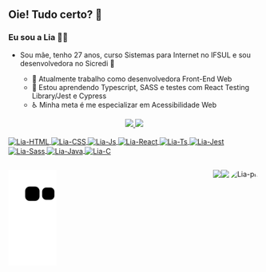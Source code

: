 ## Oie! Tudo certo? 👋
### Eu sou a Lia 👩‍💻 

- Sou mãe, tenho 27 anos, curso Sistemas para Internet no IFSUL e sou desenvolvedora no Sicredi 💚

  - 🔭 Atualmente trabalho como desenvolvedora Front-End Web
  - 🌱 Estou aprendendo Typescript, SASS e testes com React Testing Library/Jest e Cypress
  - ♿ Minha meta é me especializar em Acessibilidade Web
 
 <div align="center">
  <a href="https://github.com/liasantos">
  <img height="135em" src="https://github-readme-stats.vercel.app/api?username=liasantos&show_icons=true&theme=radical&include_all_commits=true&count_private=true"/>
  <img height="135em" src="https://github-readme-stats.vercel.app/api/top-langs/?username=liasantos&layout=compact&langs_count=7&theme=radical"/>
</div>
  
  <div style="display: inline_block"><br>
    <img align="center" alt="Lia-HTML" height="30" width="40" src="https://cdn.jsdelivr.net/gh/devicons/devicon/icons/html5/html5-original.svg">
  <img align="center" alt="Lia-CSS" height="30" width="40" src="https://cdn.jsdelivr.net/gh/devicons/devicon/icons/css3/css3-original.svg" />
  <img align="center" alt="Lia-Js" height="30" width="40" src="https://cdn.jsdelivr.net/gh/devicons/devicon/icons/javascript/javascript-original.svg">
  <img align="center" alt="Lia-React" height="30" width="40" src="https://cdn.jsdelivr.net/gh/devicons/devicon/icons/react/react-original.svg">    
  <img align="center" alt="Lia-Ts" height="30" width="40" src="https://cdn.jsdelivr.net/gh/devicons/devicon/icons/typescript/typescript-original.svg">
    <img align="center" alt="Lia-Jest" height="30" width="40" src="https://cdn.jsdelivr.net/gh/devicons/devicon/icons/jest/jest-plain.svg">
    <img align="center" alt="Lia-Sass" height="30" width="40" src="https://cdn.jsdelivr.net/gh/devicons/devicon/icons/sass/sass-original.svg">
    <img align="center" alt="Lia-Java" height="30" width="40" src="https://cdn.jsdelivr.net/gh/devicons/devicon/icons/java/java-original.svg"> 
   <img align="center" alt="Lia-C" height="30" width="40" src="https://cdn.jsdelivr.net/gh/devicons/devicon/icons/c/c-original.svg">
  
   ##
  
  <img align="right" alt="Lia-pic" height="150" style="border-radius:50px;" src="https://share-cdn.picrew.me/shareImg/org/202202/338224_T6GbMLFC.png">
  <a href = "mailto:liasantosds@gmail.com"><img align="right" src="https://img.shields.io/badge/-Gmail-%23333?style=for-the-badge&logo=gmail&logoColor=white" target="_blank"></a>
  <a href="https://www.linkedin.com/in/lia-santos-ds" target="_blank"><img align="right" src="https://img.shields.io/badge/-LinkedIn-%230077B5?style=for-the-badge&logo=linkedin&logoColor=white" target="_blank"></a> 
    
  ![Snake animation](https://github.com/liasantos/liasantos/blob/output/github-contribution-grid-snake.svg)
    
</div>

